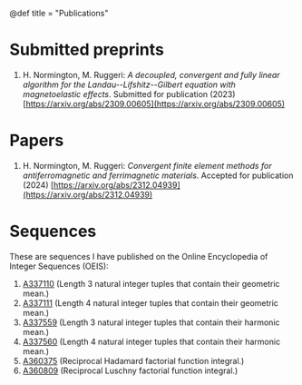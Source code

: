 @def title = "Publications"

# Submitted preprints

1. H. Normington, M. Ruggeri: *A decoupled, convergent and fully linear algorithm for the Landau--Lifshitz--Gilbert equation with magnetoelastic effects*. Submitted for publication (2023) [https://arxiv.org/abs/2309.00605](https://arxiv.org/abs/2309.00605)

# Papers

1. H. Normington, M. Ruggeri: *Convergent finite element methods for antiferromagnetic and ferrimagnetic materials*. Accepted for publication (2024) [https://arxiv.org/abs/2312.04939](https://arxiv.org/abs/2312.04939)


# Sequences

These are sequences I have published on the Online Encyclopedia of Integer Sequences (OEIS):

1. [A337110](https://oeis.org/A337110) (Length 3 natural integer tuples that contain their geometric mean.)
1. [A337111](https://oeis.org/A337111) (Length 4 natural integer tuples that contain their geometric mean.)
1. [A337559](https://oeis.org/A337559) (Length 3 natural integer tuples that contain their harmonic mean.)
1. [A337560](https://oeis.org/A337560) (Length 4 natural integer tuples that contain their harmonic mean.)
1. [A360375](https://oeis.org/A360375) (Reciprocal Hadamard factorial function integral.)
1. [A360809](https://oeis.org/A360809) (Reciprocal Luschny factorial function integral.)
